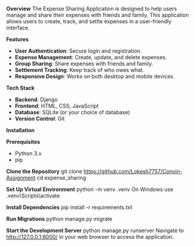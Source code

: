 **Overview**
The Expense Sharing Application is designed to help users manage and share their expenses with friends and family. This application allows users to create, track, and settle expenses in a user-friendly interface.

**Features**
- **User Authentication**: Secure login and registration.
- **Expense Management**: Create, update, and delete expenses.
- **Group Sharing**: Share expenses with friends and family.
- **Settlement Tracking**: Keep track of who owes what.
- **Responsive Design**: Works on both desktop and mobile devices.

**Tech Stack**
- **Backend**: Django
- **Frontend**: HTML, CSS, JavaScript
- **Database**: SQLite (or your choice of database)
- **Version Control**: Git

**Installation**

**Prerequisites**
- Python 3.x
- pip

**Clone the Repository**
git clone https://github.com/Lokesh7757/Convin-Assignment
cd expense_sharing

**Set Up Virtual Environment**
python -m venv .venv
On Windows use .venv\Scripts\activate

**Install Dependencies**
pip install -r requirements.txt

**Run Migrations**
python manage.py migrate

**Start the Development Server**
python manage.py runserver
Navigate to http://127.0.0.1:8000/ in your web browser to access the application.
